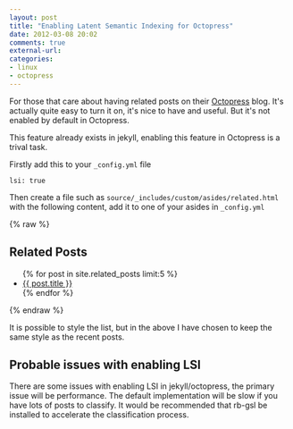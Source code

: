 ```yaml
---
layout: post
title: "Enabling Latent Semantic Indexing for Octopress"
date: 2012-03-08 20:02
comments: true
external-url: 
categories:
- linux
- octopress
---
```


For those that care about having related posts on their [Octopress]()
blog. It's actually quite easy to turn it on, it's nice to have and
useful. But it's not enabled by default in Octopress.

This feature already exists in jekyll, enabling this feature in
Octopress is a trival task.

Firstly add this to your `_config.yml` file

    lsi: true

Then create a file such as `source/_includes/custom/asides/related.html` with the following
content, add it to one of your asides in `_config.yml`

{% raw %}
	<section>
	<h1>Related Posts</h1>
	<ul class="posts">
		{% for post in site.related_posts limit:5 %}
		<li class="related">
		    <a href="{{ root_url }}{{ post.url }}">{{ post.title }}</a>
		</li>
		{% endfor %}
		</ul>
	</section>
{% endraw %}

It is possible to style the list, but in the above I have chosen to
keep the same style as the recent posts.

## Probable issues with enabling LSI

There are some issues with enabling LSI in jekyll/octopress, the
primary issue will be performance. The default implementation will be
slow if you have lots of posts to classify. It would be recommended
that rb-gsl be installed to accelerate the classification process.


[Octopress]: http://octopress.org/
